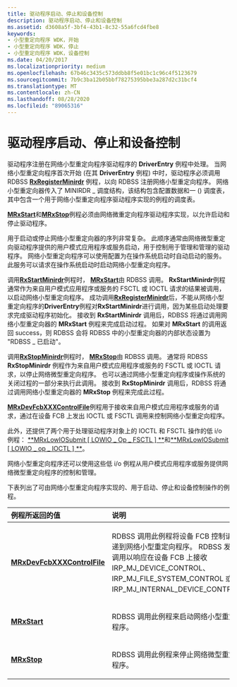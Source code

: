 ```yaml
---
title: 驱动程序启动、停止和设备控制
description: 驱动程序启动、停止和设备控制
ms.assetid: d3608a5f-3bf4-43b1-8c32-55a6fcd4fbe8
keywords:
- 小型重定向程序 WDK，开始
- 小型重定向程序 WDK，停止
- 小型重定向程序 WDK，设备控制
ms.date: 04/20/2017
ms.localizationpriority: medium
ms.openlocfilehash: 67b46c3435c573ddbb8f5e01bc1c96c4f5123679
ms.sourcegitcommit: 7b9c3ba12b05bbf78275395bbe3a287d2c31bcf4
ms.translationtype: MT
ms.contentlocale: zh-CN
ms.lasthandoff: 08/28/2020
ms.locfileid: "89065316"
---
```

# <a name="driver-start-stop-and-device-control"></a>驱动程序启动、停止和设备控制


驱动程序注册在网络小型重定向程序驱动程序的 **DriverEntry** 例程中处理。 当网络小型重定向程序首次开始 (在其 **DriverEntry** 例程) 中时，驱动程序必须调用 RDBSS [**RxRegisterMinirdr**](/windows-hardware/drivers/ddi/mrx/nf-mrx-rxregisterminirdr) 例程，以向 RDBSS 注册网络小型重定向程序。 网络小型重定向器传入了 MINIRDR \_ 调度结构，该结构包含配置数据和一 () 调度表，其中包含一个用于网络小型重定向程序驱动程序实现的例程的调度表。

[**MRxStart**](/windows-hardware/drivers/ddi/mrx/nc-mrx-pmrx_calldown_ctx)和[**MRxStop**](./mrxstop.md)例程必须由网络微重定向程序驱动程序实现，以允许启动和停止驱动程序。

用于启动或停止网络小型重定向器的序列非常复杂。 此顺序通常由网络微型重定向驱动程序提供的用户模式应用程序或服务启动，用于控制用于管理和管理的驱动程序。 网络小型重定向程序可以使用配置为在操作系统启动时自动启动的服务。 此服务可以请求在操作系统启动时启动网络小型重定向程序。

调用[**RxStartMinirdr**](/windows-hardware/drivers/ddi/mrx/nf-mrx-rxstartminirdr)例程时， [**MRxStart**](/windows-hardware/drivers/ddi/mrx/nc-mrx-pmrx_calldown_ctx)由 RDBSS 调用。 **RxStartMinirdr**例程通常作为来自用户模式应用程序或服务的 FSCTL 或 IOCTL 请求的结果被调用，以启动网络小型重定向程序。 成功调用[**RxRegisterMinirdr**](/windows-hardware/drivers/ddi/mrx/nf-mrx-rxregisterminirdr)后，不能从网络小型重定向程序的**DriverEntry**例程对**RxStartMinirdr**进行调用，因为某些启动处理要求完成驱动程序初始化。 接收到 **RxStartMinirdr** 调用后，RDBSS 将通过调用网络小型重定向器的 **MRxStart** 例程来完成启动过程。 如果对 **MRxStart** 的调用返回 success，则 RDBSS 会将 RDBSS 中的小型重定向器的内部状态设置为 "RDBSS \_ 已启动"。

调用[**RxStopMinirdr**](/windows-hardware/drivers/ddi/mrx/nf-mrx-rxstopminirdr)例程时， [**MRxStop**](./mrxstop.md)由 RDBSS 调用。 通常将 RDBSS **RxStopMinirdr** 例程作为来自用户模式应用程序或服务的 FSCTL 或 IOCTL 请求，以停止网络微型重定向程序。 也可以通过网络小型重定向程序或操作系统的关闭过程的一部分来执行此调用。 接收到 **RxStopMinirdr** 调用后，RDBSS 将通过调用网络小型重定向器的 **MRxStop** 例程来完成此过程。

[**MRxDevFcbXXXControlFile**](./mrxdevfcbxxxcontrolfile.md)例程用于接收来自用户模式应用程序或服务的请求，通过在设备 FCB 上发出 IOCTL 或 FSCTL 调用来控制网络小型重定向程序。

此外，还提供了两个用于处理驱动程序对象上的 IOCTL 和 FSCTL 操作的低 i/o 例程： [**MRxLowIOSubmit \[ LOWIO \_ Op \_ FSCTL \] **](https://msdn.microsoft.com/library/windows/hardware/ff550709)和[**MRxLowIOSubmit \[ LOWIO \_ op \_ IOCTL \] **](https://msdn.microsoft.com/library/windows/hardware/ff550715)。

网络小型重定向程序还可以使用这些低 i/o 例程从用户模式应用程序或服务提供网络微型重定向程序的控制和管理。

下表列出了可由网络小型重定向程序实现的、用于启动、停止和设备控制操作的例程。

<table>
<colgroup>
<col width="50%" />
<col width="50%" />
</colgroup>
<thead>
<tr class="header">
<th align="left">例程所返回的值</th>
<th align="left">说明</th>
</tr>
</thead>
<tbody>
<tr class="odd">
<td align="left"><a href="https://docs.microsoft.com/windows-hardware/drivers/ifs/mrxdevfcbxxxcontrolfile" data-raw-source="[&lt;strong&gt;MRxDevFcbXXXControlFile&lt;/strong&gt;](./mrxdevfcbxxxcontrolfile.md)"><strong>MRxDevFcbXXXControlFile</strong></a></td>
<td align="left"><p>RDBSS 调用此例程将设备 FCB 控制请求传递到网络小型重定向程序。 RDBSS 发出此调用以响应在设备 FCB 上接收 IRP_MJ_DEVICE_CONTROL、IRP_MJ_FILE_SYSTEM_CONTROL 或 IRP_MJ_INTERNAL_DEVICE_CONTROL。</p></td>
</tr>
<tr class="even">
<td align="left"><a href="https://docs.microsoft.com/windows-hardware/drivers/ddi/mrx/nc-mrx-pmrx_calldown_ctx" data-raw-source="[&lt;strong&gt;MRxStart&lt;/strong&gt;](/windows-hardware/drivers/ddi/mrx/nc-mrx-pmrx_calldown_ctx)"><strong>MRxStart</strong></a></td>
<td align="left"><p>RDBSS 调用此例程来启动网络小型重定向程序。</p></td>
</tr>
<tr class="odd">
<td align="left"><a href="https://docs.microsoft.com/windows-hardware/drivers/ifs/mrxstop" data-raw-source="[&lt;strong&gt;MRxStop&lt;/strong&gt;](./mrxstop.md)"><strong>MRxStop</strong></a></td>
<td align="left"><p>RDBSS 调用此例程来停止网络微型重定向程序。</p></td>
</tr>
</tbody>
</table>

 

 

